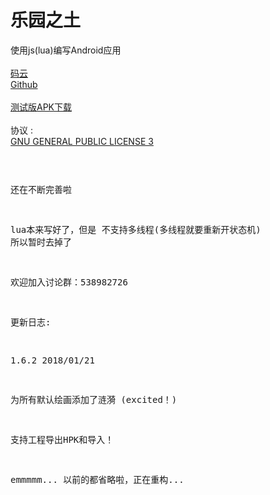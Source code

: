 # 乐园之土
使用js(lua)编写Android应用
<br />
<br />[码云](https://gitee.com/MikaGuraN/HL4A)
<br />[Github](https://github.com/MikaGuraN/HL4A)
<br />
<br />[测试版APK下载](./乐园之土.apk)
<br />
<br /> 协议 :
<br />[GNU GENERAL PUBLIC LICENSE 3](./LICENSE)<pre>

还在不断完善啦

lua本来写好了，但是
不支持多线程(多线程就要重新开状态机)
所以暂时去掉了

欢迎加入讨论群：538982726

更新日志:

1.6.2 2018/01/21

为所有默认绘画添加了涟漪
(excited！)

支持工程导出HPK和导入！



emmmmm...
以前的都省略啦，正在重构...
</pre>
